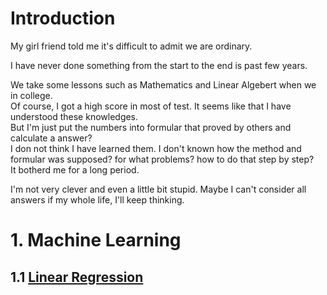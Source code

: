 # Introduction
My girl friend told me it's difficult to admit we are ordinary.

I have never done something from the start to the end is past few years. 

We take some lessons such as Mathematics and Linear Algebert when we in college. \
Of course, I got a high score in most of test. It seems like that I have understood these knowledges. \
But I'm just put the numbers into formular that proved by others and calculate a answer? \
I don not think I have learned them. I don't known how the method and formular was supposed? for what problems? how to do that step by step? \
It botherd me for a long period.

I'm not very clever and even a little bit stupid. Maybe I can't consider all answers if my whole life, I'll keep thinking.



# 1. Machine Learning
## 1.1 [Linear Regression](MachineLearning/LinearRegression/LinearRegression.md)
